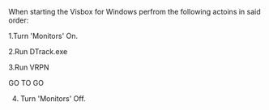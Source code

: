 When starting the Visbox for Windows perfrom the following actoins in said order:

1.Turn 'Monitors' On.


2.Run DTrack.exe


3.Run VRPN


GO TO GO 


4. Turn 'Monitors' Off.
